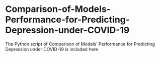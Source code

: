 # Comparison-of-Models-Performance-for-Predicting-Depression-under-COVID-19

The Python script of Comparison of Models’ Performance for Predicting Depression under COVID-19 is included here
